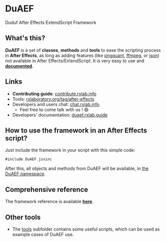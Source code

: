 # DuAEF
Duduf After Effects ExtendScript Framework

## What's this?

***DuAEF*** is a set of **classes**, **methods** and **tools** to ease the scripting process in **After Effects**, as long as adding features (like [pngquant](https://pngquant.org/), [ffmpeg](https://ffmpeg.org/), or [json](http://json.org/)) not available in After Effects/ExtendScript.
It is very easy to use and **[documented](https://duaef.rxlab.guide)**.

## Links

- **Contributing guide**: [contribute.rxlab.info](https://contribute.rxlab.info/)
- Tools: [rxlaboratory.org/tag/after-effects](https://rxlaboratory.org/tag/after-effects/)
- Developers and users chat: [chat.rxlab.info](https://chat.rxlab.info)
    - Feel free to come talk with us ! :smile:
- Developers' documentation: [duaef.rxlab.guide](https://duaef.rxlab.guide)    
   
## How to use the framework in an After Effects script?

Just include the framework in your script with this simple code:

    #include DuAEF.jsxinc
    
After this, all objects and methods from DuAEF will be available, in [the DuAEF namespace](https://duaef.rxlab.guide).

## Comprehensive reference

The framework reference is available **[here](https://duaef.rxlab.guide)**.
    
## Other tools

- The [tools](https://github.com/Rainbox-dev/DuAEF/tree/master/src/tools) subfolder contains some useful scripts, which can be used as example cases of DuAEF use.
